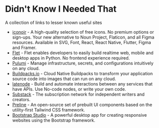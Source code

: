 # Didn't Know I Needed That
A collection of links to lesser known useful sites

- [iconoir](https://iconoir.com/) - A high-quality selection of free icons. No premium options or sign-ups. Your new alternative to Noun Project, Flaticon, and all Figma resources. Available in SVG, Font, React, React Native, Flutter, Figma and Framer.
- [Flet](https://flet.dev/) - Flet enables developers to easily build realtime web, mobile and desktop apps in Python. No frontend experience required.
- [Pulumi](https://www.pulumi.com/) - Manage infrastructure, secrets, and configurations intuitively on any cloud.
- [Buildpacks.io](https://buildpacks.io/) - Cloud Native Buildpacks to transform your application source code into images that can run on any cloud.
- [latenode](https://latenode.com/) - Build and automate interactions between any services that have APIs. Use No-code nodes, or write your own code.
- [Substack](https://substack.com/) - The subscription network for independent writers and creators.
- [Preline](https://preline.co/) - An open-source set of prebuilt UI components based on the utility-first Tailwind CSS framework.
- [Bootstrap Studio](https://bootstrapstudio.io/) - A powerful desktop app for creating responsive websites using the Bootstrap framework.
